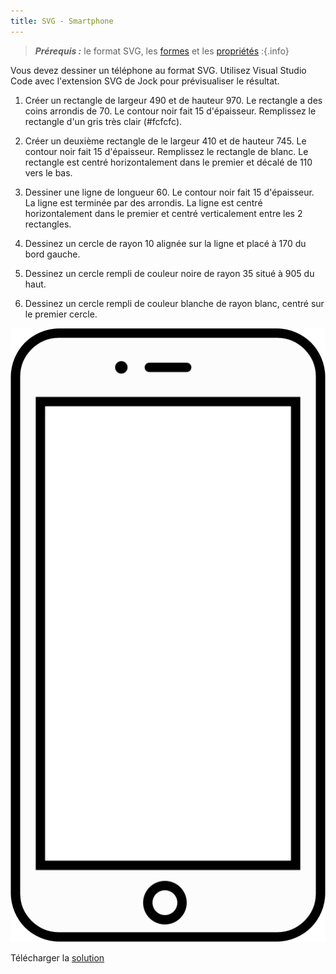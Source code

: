 ```yaml
---
title: SVG - Smartphone
---
```


> ***Prérequis :*** le format SVG, les [formes](../) et les [propriétés](../../propriétés)
:{.info}

Vous devez dessiner un téléphone au format SVG.
Utilisez Visual Studio Code avec l'extension SVG de Jock pour prévisualiser le résultat.

1. Créer un rectangle de largeur 490 et de hauteur 970. Le rectangle a des coins arrondis de 70. Le contour noir fait 15 d'épaisseur. Remplissez le rectangle d'un gris très clair (#fcfcfc).

2. Créer un deuxième rectangle de le largeur 410 et de hauteur 745. Le contour noir fait 15 d'épaisseur. Remplissez le rectangle de blanc. Le rectangle est centré horizontalement dans le premier et décalé de 110 vers le bas.

3. Dessiner une ligne de longueur 60. Le contour noir fait 15 d'épaisseur. La ligne est terminée par des arrondis. La ligne  est centré horizontalement dans le premier et centré verticalement entre les 2 rectangles.

4. Dessinez un cercle de rayon 10 alignée sur la ligne et placé à 170 du bord gauche.

5. Dessinez un cercle rempli de couleur noire de rayon 35 situé à 905 du haut.

6. Dessinez un cercle rempli de couleur blanche de rayon blanc, centré sur le premier cercle.

![](telephone.png)

Télécharger la [solution](telephone.svg)
